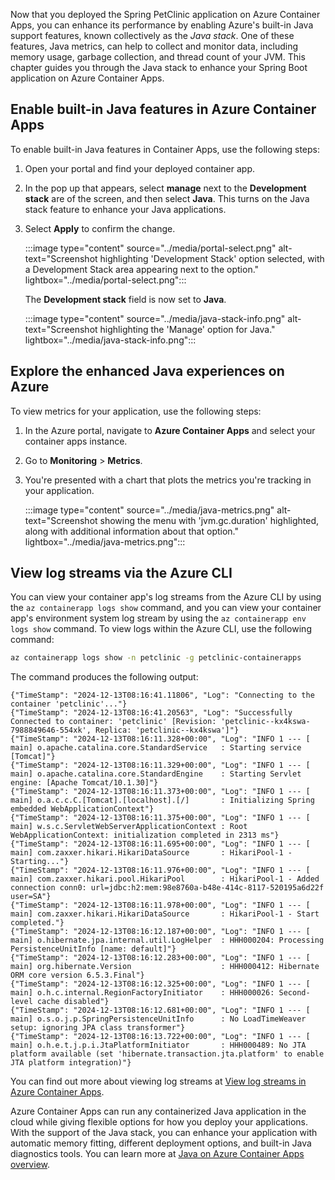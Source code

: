 Now that you deployed the Spring PetClinic application on Azure Container Apps, you can enhance its performance by enabling Azure's built-in Java support features, known collectively as the *Java stack*. One of these features, Java metrics, can help to collect and monitor data, including memory usage, garbage collection, and thread count of your JVM. This chapter guides you through the Java stack to enhance your Spring Boot application on Azure Container Apps.

## Enable built-in Java features in Azure Container Apps

To enable built-in Java features in Container Apps, use the following steps:

1. Open your portal and find your deployed container app.
1. In the pop up that appears, select **manage** next to the **Development stack** are of the screen, and then select **Java**. This turns on the Java stack feature to enhance your Java applications.
1. Select **Apply** to confirm the change.

    :::image type="content" source="../media/portal-select.png" alt-text="Screenshot highlighting 'Development Stack' option selected, with a Development Stack area appearing next to the option." lightbox="../media/portal-select.png":::

    The **Development stack** field is now set to **Java**.

    :::image type="content" source="../media/java-stack-info.png" alt-text="Screenshot highlighting the 'Manage' option for Java." lightbox="../media/java-stack-info.png":::

## Explore the enhanced Java experiences on Azure

To view metrics for your application, use the following steps:

1. In the Azure portal, navigate to **Azure Container Apps** and select your container apps instance.
1. Go to **Monitoring** > **Metrics**.
1. You're presented with a chart that plots the metrics you're tracking in your application.

    :::image type="content" source="../media/java-metrics.png" alt-text="Screenshot showing the menu with 'jvm.gc.duration' highlighted, along with additional information about that option." lightbox="../media/java-metrics.png":::

## View log streams via the Azure CLI

You can view your container app's log streams from the Azure CLI by using the `az containerapp logs show` command, and you can view your container app's environment system log stream by using the `az containerapp env logs show` command. To view logs within the Azure CLI, use the following command:

```bash
az containerapp logs show -n petclinic -g petclinic-containerapps
```

The command produces the following output:

```output
{"TimeStamp": "2024-12-13T08:16:41.11806", "Log": "Connecting to the container 'petclinic'..."}
{"TimeStamp": "2024-12-13T08:16:41.20563", "Log": "Successfully Connected to container: 'petclinic' [Revision: 'petclinic--kx4kswa-7988849646-554xk', Replica: 'petclinic--kx4kswa']"}
{"TimeStamp": "2024-12-13T08:16:11.328+00:00", "Log": "INFO 1 --- [           main] o.apache.catalina.core.StandardService   : Starting service [Tomcat]"}
{"TimeStamp": "2024-12-13T08:16:11.329+00:00", "Log": "INFO 1 --- [           main] o.apache.catalina.core.StandardEngine    : Starting Servlet engine: [Apache Tomcat/10.1.30]"}
{"TimeStamp": "2024-12-13T08:16:11.373+00:00", "Log": "INFO 1 --- [           main] o.a.c.c.C.[Tomcat].[localhost].[/]       : Initializing Spring embedded WebApplicationContext"}
{"TimeStamp": "2024-12-13T08:16:11.375+00:00", "Log": "INFO 1 --- [           main] w.s.c.ServletWebServerApplicationContext : Root WebApplicationContext: initialization completed in 2313 ms"}
{"TimeStamp": "2024-12-13T08:16:11.695+00:00", "Log": "INFO 1 --- [           main] com.zaxxer.hikari.HikariDataSource       : HikariPool-1 - Starting..."}
{"TimeStamp": "2024-12-13T08:16:11.976+00:00", "Log": "INFO 1 --- [           main] com.zaxxer.hikari.pool.HikariPool        : HikariPool-1 - Added connection conn0: url=jdbc:h2:mem:98e8760a-b48e-414c-8117-520195a6d22f user=SA"}
{"TimeStamp": "2024-12-13T08:16:11.978+00:00", "Log": "INFO 1 --- [           main] com.zaxxer.hikari.HikariDataSource       : HikariPool-1 - Start completed."}
{"TimeStamp": "2024-12-13T08:16:12.187+00:00", "Log": "INFO 1 --- [           main] o.hibernate.jpa.internal.util.LogHelper  : HHH000204: Processing PersistenceUnitInfo [name: default]"}
{"TimeStamp": "2024-12-13T08:16:12.283+00:00", "Log": "INFO 1 --- [           main] org.hibernate.Version                    : HHH000412: Hibernate ORM core version 6.5.3.Final"}
{"TimeStamp": "2024-12-13T08:16:12.325+00:00", "Log": "INFO 1 --- [           main] o.h.c.internal.RegionFactoryInitiator    : HHH000026: Second-level cache disabled"}
{"TimeStamp": "2024-12-13T08:16:12.681+00:00", "Log": "INFO 1 --- [           main] o.s.o.j.p.SpringPersistenceUnitInfo      : No LoadTimeWeaver setup: ignoring JPA class transformer"}
{"TimeStamp": "2024-12-13T08:16:13.722+00:00", "Log": "INFO 1 --- [           main] o.h.e.t.j.p.i.JtaPlatformInitiator       : HHH000489: No JTA platform available (set 'hibernate.transaction.jta.platform' to enable JTA platform integration)"}
```

You can find out more about viewing log streams at [View log streams in Azure Container Apps](/azure/container-apps/log-streaming).

Azure Container Apps can run any containerized Java application in the cloud while giving flexible options for how you deploy your applications. With the support of the Java stack, you can enhance your application with automatic memory fitting, different deployment options, and built-in Java diagnostics tools. You can learn more at [Java on Azure Container Apps overview](/azure/container-apps/java-overview).
